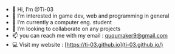 - 👋 Hi, I’m @Ti-03
- 👀 I’m interested in game dev, web and programming in general
- 🌱 I’m currently a computer eng. student
- 💞️ I’m looking to collaborate on any projects
- 📫 you can reach me with my email : ququmaker9@gmail.com
- 💻 Visit my website : [https://ti-03.github.io](ti-03.github.io/)

<!---
Ti-03/Ti-03 is a ✨ special ✨ repository because its `README.md` (this file) appears on your GitHub profile.
You can click the Preview link to take a look at your changes.
--->
